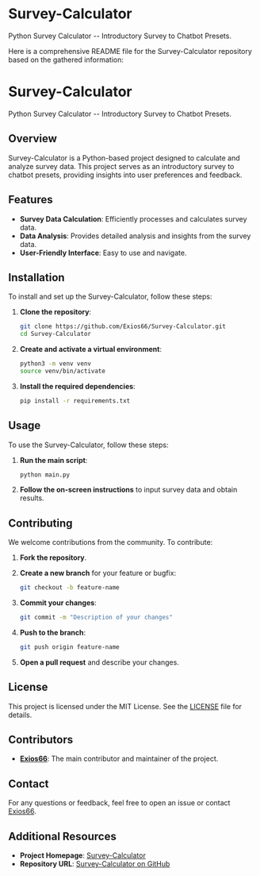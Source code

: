 # Survey-Calculator
Python Survey Calculator -- Introductory Survey to Chatbot Presets.

Here is a comprehensive README file for the Survey-Calculator repository based on the gathered information:

# Survey-Calculator

Python Survey Calculator -- Introductory Survey to Chatbot Presets.

## Overview

Survey-Calculator is a Python-based project designed to calculate and analyze survey data. This project serves as an introductory survey to chatbot presets, providing insights into user preferences and feedback.

## Features

- **Survey Data Calculation**: Efficiently processes and calculates survey data.
- **Data Analysis**: Provides detailed analysis and insights from the survey data.
- **User-Friendly Interface**: Easy to use and navigate.

## Installation

To install and set up the Survey-Calculator, follow these steps:

1. **Clone the repository**:
    ```bash
    git clone https://github.com/Exios66/Survey-Calculator.git
    cd Survey-Calculator
    ```

2. **Create and activate a virtual environment**:
    ```bash
    python3 -m venv venv
    source venv/bin/activate
    ```

3. **Install the required dependencies**:
    ```bash
    pip install -r requirements.txt
    ```

## Usage

To use the Survey-Calculator, follow these steps:

1. **Run the main script**:
    ```bash
    python main.py
    ```

2. **Follow the on-screen instructions** to input survey data and obtain results.

## Contributing

We welcome contributions from the community. To contribute:

1. **Fork the repository**.
2. **Create a new branch** for your feature or bugfix:
    ```bash
    git checkout -b feature-name
    ```

3. **Commit your changes**:
    ```bash
    git commit -m "Description of your changes"
    ```

4. **Push to the branch**:
    ```bash
    git push origin feature-name
    ```

5. **Open a pull request** and describe your changes.

## License

This project is licensed under the MIT License. See the [LICENSE](LICENSE) file for details.

## Contributors

- **[Exios66](https://github.com/Exios66)**: The main contributor and maintainer of the project.

## Contact

For any questions or feedback, feel free to open an issue or contact [Exios66](https://github.com/Exios66).

## Additional Resources

- **Project Homepage**: [Survey-Calculator](https://exios66.github.io/Survey-Calculator/)
- **Repository URL**: [Survey-Calculator on GitHub](https://github.com/Exios66/Survey-Calculator)
